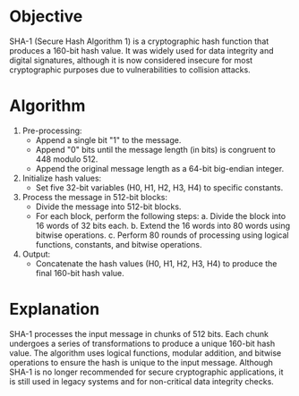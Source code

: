 # Objective
SHA-1 (Secure Hash Algorithm 1) is a cryptographic hash function that produces a 160-bit hash value. It was widely used for data integrity and digital signatures, although it is now considered insecure for most cryptographic purposes due to vulnerabilities to collision attacks.

# Algorithm
1. Pre-processing:
   - Append a single bit "1" to the message.
   - Append "0" bits until the message length (in bits) is congruent to 448 modulo 512.
   - Append the original message length as a 64-bit big-endian integer.
2. Initialize hash values:
   - Set five 32-bit variables (H0, H1, H2, H3, H4) to specific constants.
3. Process the message in 512-bit blocks:
   - Divide the message into 512-bit blocks.
   - For each block, perform the following steps:
       a. Divide the block into 16 words of 32 bits each.
       b. Extend the 16 words into 80 words using bitwise operations.
       c. Perform 80 rounds of processing using logical functions, constants, and bitwise operations.
4. Output:
   - Concatenate the hash values (H0, H1, H2, H3, H4) to produce the final 160-bit hash value.

# Explanation
SHA-1 processes the input message in chunks of 512 bits. Each chunk undergoes a series of transformations to produce a unique 160-bit hash value. The algorithm uses logical functions, modular addition, and bitwise operations to ensure the hash is unique to the input message.
Although SHA-1 is no longer recommended for secure cryptographic applications, it is still used in legacy systems and for non-critical data integrity checks.
